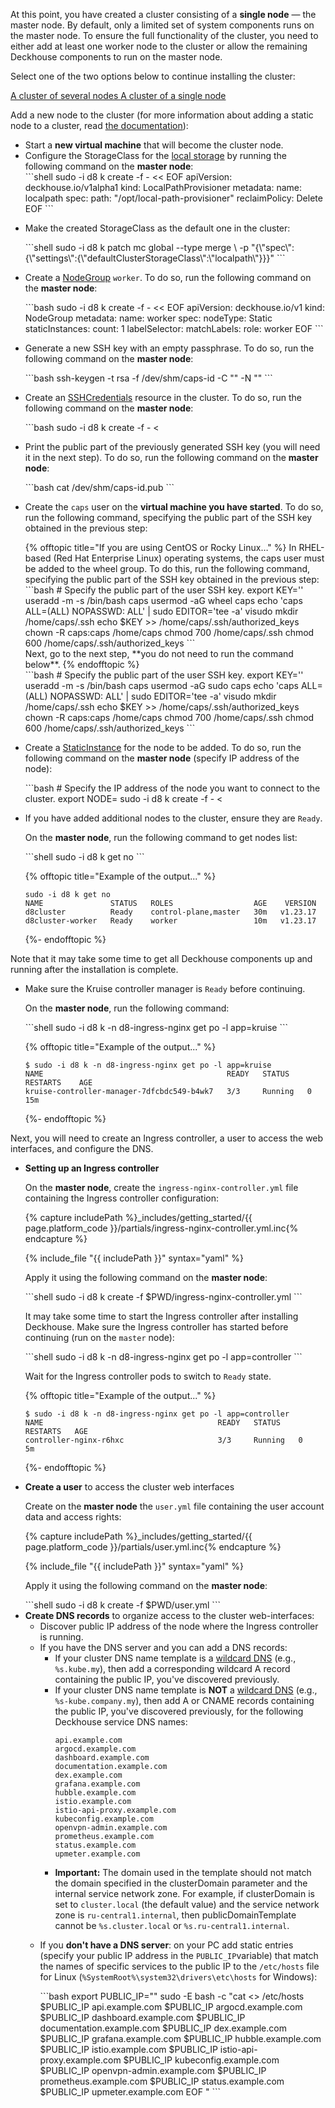 <script type="text/javascript" src='{% javascript_asset_tag getting-started %}[_assets/js/getting-started.js]{% endjavascript_asset_tag %}'></script>
<script type="text/javascript" src='{% javascript_asset_tag getting-started-access %}[_assets/js/getting-started-access.js]{% endjavascript_asset_tag %}'></script>
<script type="text/javascript" src='{% javascript_asset_tag bcrypt %}[_assets/js/bcrypt.js]{% endjavascript_asset_tag %}'></script>

At this point, you have created a cluster consisting of a **single node** — the master node. By default, only a limited set of system components runs on the master node. To ensure the full functionality of the cluster, you need to either add at least one worker node to the cluster or allow the remaining Deckhouse components to run on the master node.

Select one of the two options below to continue installing the cluster:

<div class="tabs">
        <a id='tab_layout_worker' href="javascript:void(0)" class="tabs__btn tabs__btn_revision active"
        onclick="openTabAndSaveStatus(event, 'tabs__btn_revision', 'tabs__content_worker', 'block_layout_master');
                 openTabAndSaveStatus(event, 'tabs__btn_revision', 'tabs__content_master', 'block_layout_worker');">
        A cluster of several nodes
        </a>
        <a id='tab_layout_master' href="javascript:void(0)" class="tabs__btn tabs__btn_revision"
        onclick="openTabAndSaveStatus(event, 'tabs__btn_revision', 'tabs__content_master', 'block_layout_worker');
                 openTabAndSaveStatus(event, 'tabs__btn_revision', 'tabs__content_worker', 'block_layout_master');">
        A cluster of a single node
        </a>
</div>

<div id="block_layout_master" class="tabs__content_master" style="display: none;">
<p>A single-node cluster may be sufficient, for example, for familiarization purposes.</p>
<ul>
  <li>
<p>Run the following command on the <strong>master node</strong>, to remove the taint from the master node and permit the other Deckhouse components to run on it (in case the taint has not been automatically removed by the configuration):</p>
<div markdown="1">
```bash
sudo -i d8 k patch nodegroup master --type json -p '[{"op": "remove", "path": "/spec/nodeTemplate/taints"}]'
```
</div>
  </li>
  <li>
<p>Configure the StorageClass for the <a href="/products/kubernetes-platform/documentation/v1/modules/local-path-provisioner/cr.html#localpathprovisioner">local storage</a> by running the following command on the <strong>master node</strong>:</p>
<div markdown="1">
```shell
sudo -i d8 k create -f - << EOF
apiVersion: deckhouse.io/v1alpha1
kind: LocalPathProvisioner
metadata:
  name: localpath
spec:
  path: "/opt/local-path-provisioner"
  reclaimPolicy: Delete
EOF
```
</div>
  </li>
  <li>
<p>Make the created StorageClass as the default one in the cluster:</p>
<div markdown="1">
```shell
sudo -i d8 k patch mc global --type merge \
  -p "{\"spec\": {\"settings\":{\"defaultClusterStorageClass\":\"localpath\"}}}"
```
</div>
  </li>
</ul>
</div>

<div id="block_layout_worker" class="tabs__content_worker">
<p>Add a new node to the cluster (for more information about adding a static node to a cluster, read <a href="/products/kubernetes-platform/documentation/latest/modules/node-manager/examples.html#adding-a-static-node-to-a-cluster">the documentation</a>):</p>

<ul>
  <li>
    Start a <strong>new virtual machine</strong> that will become the cluster node.
  </li>
  <li>
  Configure the StorageClass for the <a href="/products/kubernetes-platform/documentation/v1/modules/local-path-provisioner/cr.html#localpathprovisioner">local storage</a> by running the following command on the <strong>master node</strong>:
<div markdown="1">
```shell
sudo -i d8 k create -f - << EOF
apiVersion: deckhouse.io/v1alpha1
kind: LocalPathProvisioner
metadata:
  name: localpath
spec:
  path: "/opt/local-path-provisioner"
  reclaimPolicy: Delete
EOF
```
</div>
  </li>
  <li>
  <p>Make the created StorageClass as the default one in the cluster:</p>
<div markdown="1">
```shell
sudo -i d8 k patch mc global --type merge \
  -p "{\"spec\": {\"settings\":{\"defaultClusterStorageClass\":\"localpath\"}}}"
```
</div>
  </li>
  <li>
    <p>Create a <a href="/products/kubernetes-platform/documentation/v1/modules/node-manager/cr.html#nodegroup">NodeGroup</a> <code>worker</code>. To do so, run the following command on the <strong>master node</strong>:</p>
<div markdown="1">
```bash
sudo -i d8 k create -f - << EOF
apiVersion: deckhouse.io/v1
kind: NodeGroup
metadata:
  name: worker
spec:
  nodeType: Static
  staticInstances:
    count: 1
    labelSelector:
      matchLabels:
        role: worker
EOF
```
</div>
  </li>
  <li>
    <p>Generate a new SSH key with an empty passphrase. To do so, run the following command on the <strong>master node</strong>:</p>
<div markdown="1">
```bash
ssh-keygen -t rsa -f /dev/shm/caps-id -C "" -N ""
```
</div>
  </li>
  <li>
    <p>Create an <a href="/products/kubernetes-platform/documentation/v1/modules/node-manager/cr.html#sshcredentials">SSHCredentials</a> resource in the cluster. To do so, run the following command on the <strong>master node</strong>:</p>
<div markdown="1">
```bash
sudo -i d8 k create -f - <<EOF
apiVersion: deckhouse.io/v1alpha2
kind: SSHCredentials
metadata:
  name: caps
spec:
  user: caps
  privateSSHKey: "`cat /dev/shm/caps-id | base64 -w0`"
EOF
```
</div>
  </li>
  <li>
    <p>Print the public part of the previously generated SSH key (you will need it in the next step). To do so, run the following command on the <strong>master node</strong>:</p>
<div markdown="1">
```bash
cat /dev/shm/caps-id.pub
```
</div>
  </li>
  <li>
    <p>Create the <code>caps</code> user on the <strong>virtual machine you have started</strong>. To do so, run the following command, specifying the public part of the SSH key obtained in the previous step:</p>
{% offtopic title="If you are using CentOS or Rocky Linux…" %}
In RHEL-based (Red Hat Enterprise Linux) operating systems, the caps user must be added to the wheel group. To do this, run the following command, specifying the public part of the SSH key obtained in the previous step:
<div markdown="1">
```bash
# Specify the public part of the user SSH key.
export KEY='<SSH-PUBLIC-KEY>'
useradd -m -s /bin/bash caps
usermod -aG wheel caps
echo 'caps ALL=(ALL) NOPASSWD: ALL' | sudo EDITOR='tee -a' visudo
mkdir /home/caps/.ssh
echo $KEY >> /home/caps/.ssh/authorized_keys
chown -R caps:caps /home/caps
chmod 700 /home/caps/.ssh
chmod 600 /home/caps/.ssh/authorized_keys
```
</div>
Next, go to the next step, **you do not need to run the command below**.
{% endofftopic %}
<div markdown="1">
```bash
# Specify the public part of the user SSH key.
export KEY='<SSH-PUBLIC-KEY>'
useradd -m -s /bin/bash caps
usermod -aG sudo caps
echo 'caps ALL=(ALL) NOPASSWD: ALL' | sudo EDITOR='tee -a' visudo
mkdir /home/caps/.ssh
echo $KEY >> /home/caps/.ssh/authorized_keys
chown -R caps:caps /home/caps
chmod 700 /home/caps/.ssh
chmod 600 /home/caps/.ssh/authorized_keys
```
</div>
  </li>
  <li>
    <p>Create a <a href="/products/kubernetes-platform/documentation/v1/modules/node-manager/cr.html#staticinstance">StaticInstance</a> for the node to be added. To do so, run the following command on the <strong>master node</strong> (specify IP address of the node):</p>
<div markdown="1">
```bash
# Specify the IP address of the node you want to connect to the cluster.
export NODE=<NODE-IP-ADDRESS>
sudo -i d8 k create -f - <<EOF
apiVersion: deckhouse.io/v1alpha2
kind: StaticInstance
metadata:
  name: d8cluster-worker
  labels:
    role: worker
spec:
  address: "$NODE"
  credentialsRef:
    kind: SSHCredentials
    name: caps
EOF
```
</div>
  </li>
  <li><p>If you have added additional nodes to the cluster, ensure they are <code>Ready</code>.</p>
<p>On the <strong>master node</strong>, run the following command to get nodes list:</p>
<div markdown="1">
```shell
sudo -i d8 k get no
```
</div>

{% offtopic title="Example of the output..." %}
```
sudo -i d8 k get no
NAME               STATUS   ROLES                  AGE    VERSION
d8cluster          Ready    control-plane,master   30m   v1.23.17
d8cluster-worker   Ready    worker                 10m   v1.23.17
```
{%- endofftopic %}
</li>
</ul>
</div>

<p>Note that it may take some time to get all Deckhouse components up and running after the installation is complete.</p>

<ul>
<li><p>Make sure the Kruise controller manager is <code>Ready</code> before continuing.</p>
<p>On the <strong>master node</strong>, run the following command:</p>

<div markdown="1">
```shell
sudo -i d8 k -n d8-ingress-nginx get po -l app=kruise
```
</div>

{% offtopic title="Example of the output..." %}
```
$ sudo -i d8 k -n d8-ingress-nginx get po -l app=kruise
NAME                                         READY   STATUS    RESTARTS    AGE
kruise-controller-manager-7dfcbdc549-b4wk7   3/3     Running   0           15m
```
{%- endofftopic %}
</li></ul>

Next, you will need to create an Ingress controller, a user to access the web interfaces, and configure the DNS.
<ul><li><p><strong>Setting up an Ingress controller</strong></p>
<p>On the <strong>master node</strong>, create the <code>ingress-nginx-controller.yml</code> file containing the Ingress controller configuration:</p>

{% capture includePath %}_includes/getting_started/{{ page.platform_code }}/partials/ingress-nginx-controller.yml.inc{% endcapture %}
<div markdown="1">
{% include_file "{{ includePath }}" syntax="yaml" %}
</div>
  <p>Apply it using the following command on the <strong>master node</strong>:</p>
<div markdown="1">
```shell
sudo -i d8 k create -f $PWD/ingress-nginx-controller.yml
```
</div>

<p>It may take some time to start the Ingress controller after installing Deckhouse. Make sure the Ingress controller has started before continuing (run on the <code>master</code> node):</p>

<div markdown="1">
```shell
sudo -i d8 k -n d8-ingress-nginx get po -l app=controller
```
</div>

Wait for the Ingress controller pods to switch to <code>Ready</code> state.

{% offtopic title="Example of the output..." %}
```
$ sudo -i d8 k -n d8-ingress-nginx get po -l app=controller
NAME                                       READY   STATUS    RESTARTS   AGE
controller-nginx-r6hxc                     3/3     Running   0          5m
```
{%- endofftopic %}
</li>
<li><p><strong>Create a user</strong> to access the cluster web interfaces</p>
<p>Create on the <strong>master node</strong> the <code>user.yml</code> file containing the user account data and access rights:</p>

{% capture includePath %}_includes/getting_started/{{ page.platform_code }}/partials/user.yml.inc{% endcapture %}
<div markdown="1">
{% include_file "{{ includePath }}" syntax="yaml" %}
</div>
<p>Apply it using the following command on the <strong>master node</strong>:</p>
<div markdown="1">
```shell
sudo -i d8 k create -f $PWD/user.yml
```
</div>
</li>
<li><strong>Create DNS records</strong> to organize access to the cluster web-interfaces:
  <ul><li>Discover public IP address of the node where the Ingress controller is running.</li>
  <li>If you have the DNS server and you can add a DNS records:
  <ul>
    <li>If your cluster DNS name template is a <a href="https://en.wikipedia.org/wiki/Wildcard_DNS_record">wildcard DNS</a> (e.g., <code>%s.kube.my</code>), then add a corresponding wildcard A record containing the public IP, you've discovered previously.
    </li>
    <li>If your cluster DNS name template is <strong>NOT</strong> a <a
            href="https://en.wikipedia.org/wiki/Wildcard_DNS_record">wildcard DNS</a> (e.g., <code>%s-kube.company.my</code>), then add A or CNAME records containing the public IP, you've discovered previously, for the following Deckhouse service DNS names:
          <div class="highlight">
<pre class="highlight">
<code example-hosts>api.example.com
argocd.example.com
dashboard.example.com
documentation.example.com
dex.example.com
grafana.example.com
hubble.example.com
istio.example.com
istio-api-proxy.example.com
kubeconfig.example.com
openvpn-admin.example.com
prometheus.example.com
status.example.com
upmeter.example.com</code>
</pre>
        </div>
      </li>
      <li><strong>Important:</strong> The domain used in the template should not match the domain specified in the clusterDomain parameter and the internal service network zone. For example, if clusterDomain is set to <code>cluster.local</code> (the default value) and the service network zone is <code>ru-central1.internal</code>, then publicDomainTemplate cannot be <code>%s.cluster.local</code> or <code>%s.ru-central1.internal</code>.
      </li>
    </ul>
  </li>
  <li><p>If you <strong>don't have a DNS server</strong>: on your PC add static entries (specify your public IP address in the <code>PUBLIC_IP</code>variable) that match the names of specific services to the public IP to the <code>/etc/hosts</code> file for Linux (<code>%SystemRoot%\system32\drivers\etc\hosts</code> for Windows):</p>
<div markdown="1">
```bash
export PUBLIC_IP="<PUT_PUBLIC_IP_HERE>"
sudo -E bash -c "cat <<EOF >> /etc/hosts
$PUBLIC_IP api.example.com
$PUBLIC_IP argocd.example.com
$PUBLIC_IP dashboard.example.com
$PUBLIC_IP documentation.example.com
$PUBLIC_IP dex.example.com
$PUBLIC_IP grafana.example.com
$PUBLIC_IP hubble.example.com
$PUBLIC_IP istio.example.com
$PUBLIC_IP istio-api-proxy.example.com
$PUBLIC_IP kubeconfig.example.com
$PUBLIC_IP openvpn-admin.example.com
$PUBLIC_IP prometheus.example.com
$PUBLIC_IP status.example.com
$PUBLIC_IP upmeter.example.com
EOF
"
```
</div>
</li>
</ul>

<script type="text/javascript">
$(document).ready(function () {
    generate_password(true);
    update_parameter('dhctl-user-password-hash', 'password', '<GENERATED_PASSWORD_HASH>', null, null);
    update_parameter('dhctl-user-password-hash', null, '<GENERATED_PASSWORD_HASH>', null, '[user-yml]');
    update_parameter('dhctl-user-password', null, '<GENERATED_PASSWORD>', null, '[user-yml]');
    update_parameter('dhctl-user-password', null, '<GENERATED_PASSWORD>', null, 'code span.c1');
    update_domain_parameters();
    config_highlight();
});

</script>
